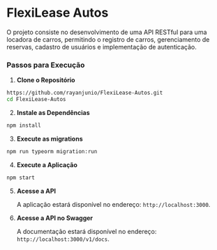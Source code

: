 # FlexiLease Autos

O projeto consiste no desenvolvimento de uma API RESTful para uma locadora de carros, permitindo o registro de carros, gerenciamento de reservas, cadastro de usuários e implementação de autenticação.

### Passos para Execução

1. **Clone o Repositório**

```bash
https://github.com/rayanjunio/FlexiLease-Autos.git
cd FlexiLease-Autos
```

2. **Instale as Dependências**

```bash
npm install
```

3. **Execute as migrations**

```bash
npm run typeorm migration:run
```

4. **Execute a Aplicação**

```bash
npm start
```

5. **Acesse a API**

    A aplicação estará disponível no endereço: `http://localhost:3000`.

6. **Acesse a API no Swagger**

    A documentação estará disponível no endereço: `http://localhost:3000/v1/docs`.